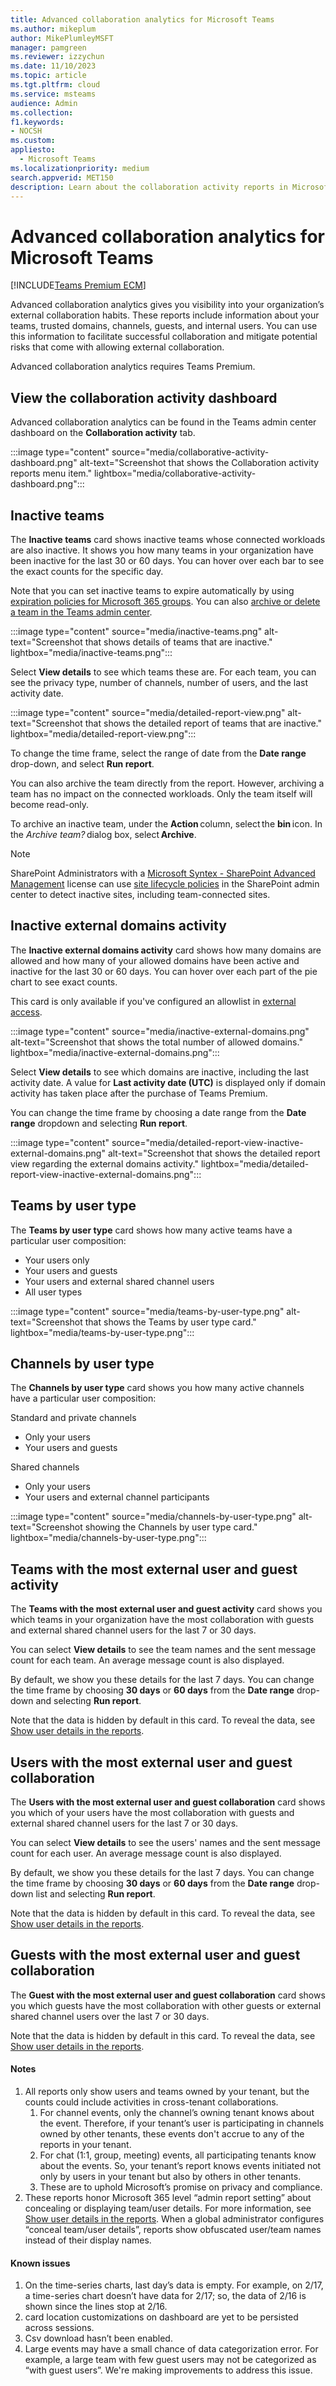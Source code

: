 ```yaml
---
title: Advanced collaboration analytics for Microsoft Teams
ms.author: mikeplum
author: MikePlumleyMSFT
manager: pamgreen
ms.reviewer: izzychun
ms.date: 11/10/2023
ms.topic: article
ms.tgt.pltfrm: cloud
ms.service: msteams
audience: Admin
ms.collection: 
f1.keywords:
- NOCSH
ms.custom:
appliesto: 
  - Microsoft Teams
ms.localizationpriority: medium
search.appverid: MET150
description: Learn about the collaboration activity reports in Microsoft Teams.
---
```


# Advanced collaboration analytics for Microsoft Teams

[!INCLUDE[Teams Premium ECM](includes/teams-premium-ecm.md)]

Advanced collaboration analytics gives you visibility into your organization’s external collaboration habits. These reports include information about your teams, trusted domains, channels, guests, and internal users. You can use this information to facilitate successful collaboration and mitigate potential risks that come with allowing external collaboration.

Advanced collaboration analytics requires Teams Premium.

## View the collaboration activity dashboard

Advanced collaboration analytics can be found in the Teams admin center dashboard on the **Collaboration activity** tab.

:::image type="content" source="media/collaborative-activity-dashboard.png" alt-text="Screenshot that shows the Collaboration activity reports menu item." lightbox="media/collaborative-activity-dashboard.png":::

## Inactive teams

The **Inactive teams** card shows inactive teams whose connected workloads are also inactive. It shows you how many teams in your organization have been inactive for the last 30 or 60 days. You can hover over each bar to see the exact counts for the specific day.

Note that you can set inactive teams to expire automatically by using [expiration policies for Microsoft 365 groups](/microsoft-365/solutions/microsoft-365-groups-expiration-policy). You can also [archive or delete a team in the Teams admin center](archive-or-delete-a-team.md).

:::image type="content" source="media/inactive-teams.png" alt-text="Screenshot that shows details of teams that are inactive." lightbox="media/inactive-teams.png":::

Select **View details** to see which teams these are. For each team, you can see the privacy type, number of channels, number of users, and the last activity date.

:::image type="content" source="media/detailed-report-view.png" alt-text="Screenshot that shows the detailed report of teams that are inactive." lightbox="media/detailed-report-view.png":::

To change the time frame, select the range of date from the **Date range** drop-down, and select **Run report**.

You can also archive the team directly from the report. However, archiving a team has no impact on the connected workloads. Only the team itself will become read-only.

To archive an inactive team, under the **Action** column, select the **bin** icon. In the *Archive team?* dialog box, select **Archive**.

> [!NOTE]
> SharePoint Administrators with a [Microsoft Syntex - SharePoint Advanced Management](/sharepoint/advanced-management) license can use [site lifecycle policies](/sharepoint/site-lifecycle-management) in the SharePoint admin center to detect inactive sites, including team-connected sites.

## Inactive external domains activity

The **Inactive external domains activity** card shows how many domains are allowed and how many of your allowed domains have been active and inactive for the last 30 or 60 days. You can hover over each part of the pie chart to see exact counts.

This card is only available if you've configured an allowlist in [external access](trusted-organizations-external-meetings-chat.md).

:::image type="content" source="media/inactive-external-domains.png" alt-text="Screenshot that shows the total number of allowed domains." lightbox="media/inactive-external-domains.png":::

Select **View details** to see which domains are inactive, including the last activity date. A value for **Last activity date (UTC)** is displayed only if domain activity has taken place after the purchase of Teams Premium.

You can change the time frame by choosing a date range from the **Date range** dropdown and selecting **Run report**.

:::image type="content" source="media/detailed-report-view-inactive-external-domains.png" alt-text="Screenshot that shows the detailed report view regarding the external domains activity." lightbox="media/detailed-report-view-inactive-external-domains.png":::

## Teams by user type

The **Teams by user type** card shows how many active teams have a particular user composition:

- Your users only
- Your users and guests
- Your users and external shared channel users
- All user types

:::image type="content" source="media/teams-by-user-type.png" alt-text="Screenshot that shows the Teams by user type card." lightbox="media/teams-by-user-type.png":::

## Channels by user type

The **Channels by user type** card shows you how many active channels have a particular user composition:

Standard and private channels
- Only your users
- Your users and guests

Shared channels
- Only your users
- Your users and external channel participants

:::image type="content" source="media/channels-by-user-type.png" alt-text="Screenshot showing the Channels by user type card." lightbox="media/channels-by-user-type.png":::

## Teams with the most external user and guest activity

The **Teams with the most external user and guest activity** card shows you which teams in your organization have the most collaboration with guests and external shared channel users for the last 7 or 30 days.

You can select **View details** to see the team names and the sent message count for each team. An average message count is also displayed.

By default, we show you these details for the last 7 days. You can change the time frame by choosing **30 days** or **60 days** from the **Date range** drop-down and selecting **Run report**.

Note that the data is hidden by default in this card. To reveal the data, see [Show user details in the reports](/microsoft-365/admin/activity-reports/activity-reports#show-user-details-in-the-reports).

## Users with the most external user and guest collaboration

The **Users with the most external user and guest collaboration** card shows you which of your users have the most collaboration with guests and external shared channel users for the last 7 or 30 days.

You can select **View details** to see the users' names and the sent message count for each user. An average message count is also displayed.

By default, we show you these details for the last 7 days. You can change the time frame by choosing **30 days** or **60 days** from the **Date range** drop-down list and selecting **Run report**.

Note that the data is hidden by default in this card. To reveal the data, see [Show user details in the reports](/microsoft-365/admin/activity-reports/activity-reports#show-user-details-in-the-reports).

## Guests with the most external user and guest collaboration

The **Guest with the most external user and guest collaboration** card shows you which guests have the most collaboration with other guests or external shared channel users over the last 7 or 30 days.

Note that the data is hidden by default in this card. To reveal the data, see [Show user details in the reports](/microsoft-365/admin/activity-reports/activity-reports#show-user-details-in-the-reports).

#### Notes

1. All reports only show users and teams owned by your tenant, but the counts could include activities in cross-tenant collaborations.
    1. For channel events, only the channel’s owning tenant knows about the event. Therefore, if your tenant’s user is participating in channels owned by other tenants, these events don't accrue to any of the reports in your tenant.
    1. For chat (1:1, group, meeting) events, all participating tenants know about the events. So, your tenant’s report knows events initiated not only by users in your tenant but also by others in other tenants.
    1. These are to uphold Microsoft’s promise on privacy and compliance.
2. These reports honor Microsoft 365 level “admin report setting” about concealing or displaying team/user details. For more information, see [Show user details in the reports](/microsoft-365/admin/activity-reports/activity-reports?view=o365-worldwide&preserve-view=true). When a global administrator configures “conceal team/user details”, reports show obfuscated user/team names instead of their display names.

#### Known issues

1. On the time-series charts, last day’s data is empty. For example, on 2/17, a time-series chart doesn’t have data for 2/17; so, the data of 2/16 is shown since the lines stop at 2/16.
1. card location customizations on dashboard are yet to be persisted across sessions.
1. Csv download hasn’t been enabled.
1. Large events may have a small chance of data categorization error. For example, a large team with few guest users may not be categorized as “with guest users”. We're making improvements to address this issue.
